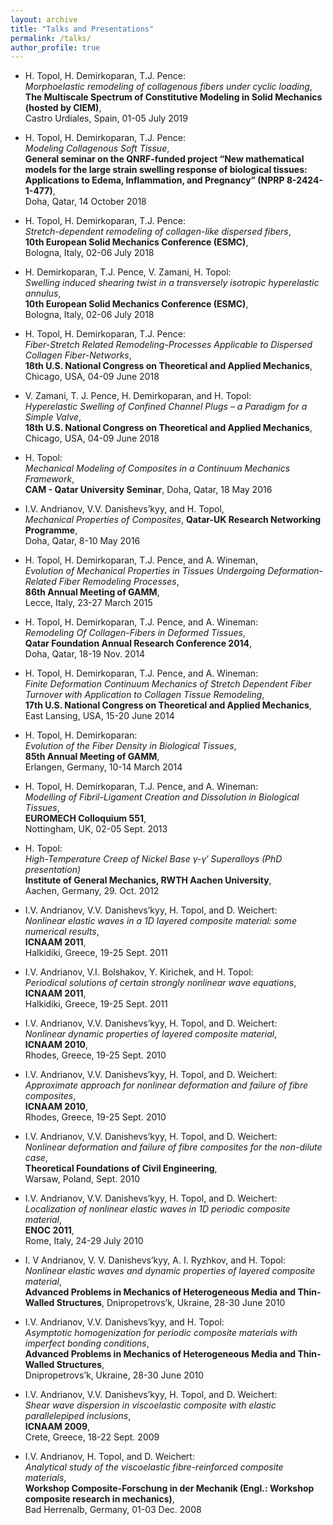 ```yaml
---
layout: archive
title: "Talks and Presentations"
permalink: /talks/
author_profile: true
---
```



* H. Topol, H. Demirkoparan, T.J. Pence:<br/>
_Morphoelastic remodeling of collagenous fibers under cyclic loading_,<br/>
**The Multiscale Spectrum of Constitutive Modeling in Solid Mechanics (hosted by CIEM)**,<br/>
Castro Urdiales, Spain, 01-05 July 2019<br/>

* H. Topol, H. Demirkoparan, T.J. Pence:<br/>
_Modeling Collagenous Soft Tissue_,<br/>
**General seminar on the QNRF-funded project “New mathematical models for the large strain swelling
response of biological tissues: Applications to Edema, Inflammation, and Pregnancy” (NPRP 8-2424-1-477)**,<br/>
Doha, Qatar, 14 October 2018

* H. Topol, H. Demirkoparan, T.J. Pence:<br/>
_Stretch-dependent remodeling of collagen-like dispersed fibers_,<br/>
**10th European Solid Mechanics Conference (ESMC)**,<br/>
Bologna, Italy, 02-06 July 2018

* H. Demirkoparan, T.J. Pence, V. Zamani, H. Topol:<br/>
_Swelling induced shearing twist in a transversely isotropic hyperelastic annulus_,<br/>
**10th European Solid Mechanics Conference (ESMC)**,<br/>
Bologna, Italy, 02-06 July 2018<br/>

* H. Topol, H. Demirkoparan, T.J. Pence:<br/>
_Fiber-Stretch Related Remodeling-Processes Applicable to Dispersed Collagen Fiber-Networks_,<br/>
**18th U.S. National Congress on Theoretical and Applied Mechanics**,<br/>
Chicago, USA, 04-09 June 2018<br/>

* V. Zamani, T. J. Pence, H. Demirkoparan, and H. Topol:<br/>
_Hyperelastic Swelling of Confined Channel Plugs – a Paradigm for a Simple Valve_,<br/>
**18th U.S. National Congress on Theoretical and Applied Mechanics**,<br/>
Chicago, USA, 04-09 June 2018<br/>

* H. Topol:<br/>
_Mechanical Modeling of Composites in a Continuum Mechanics Framework_,<br/>
**CAM - Qatar University Seminar**,
Doha, Qatar, 18 May 2016<br/>

* I.V. Andrianov, V.V. Danishevs’kyy, and H. Topol,<br/>
_Mechanical Properties of Composites_,
**Qatar-UK Research Networking Programme**,<br/>
Doha, Qatar, 8-10 May 2016<br/>

* H. Topol, H. Demirkoparan, T.J. Pence, and A. Wineman,<br/>
_Evolution of Mechanical Properties in Tissues Undergoing Deformation-Related Fiber Remodeling Processes_,<br/>
**86th Annual Meeting of GAMM**,<br/>
Lecce, Italy, 23-27 March 2015<br/>

* H. Topol, H. Demirkoparan, T.J. Pence, and A. Wineman:<br/>
_Remodeling Of Collagen-Fibers in Deformed Tissues_,<br/>
**Qatar Foundation Annual Research Conference 2014**,<br/>
Doha, Qatar, 18-19 Nov. 2014<br/>

* H. Topol, H. Demirkoparan, T.J. Pence, and A. Wineman:<br/>
_Finite Deformation Continuum Mechanics of Stretch Dependent Fiber Turnover with Application to Collagen Tissue Remodeling_,<br/>
**17th U.S. National Congress on Theoretical and Applied Mechanics**,<br/>
East Lansing, USA, 15-20 June 2014<br/>

* H. Topol, H. Demirkoparan:<br/>
_Evolution of the Fiber Density in Biological Tissues_,<br/>
**85th Annual Meeting of GAMM**,<br/>
Erlangen, Germany, 10-14 March 2014

* H. Topol, H. Demirkoparan, T.J. Pence, and A. Wineman:<br/>
_Modelling of Fibril-Ligament Creation and Dissolution in Biological Tissues_,<br/>
**EUROMECH Colloquium 551**,<br/>
Nottingham, UK, 02-05 Sept. 2013<br/>

* H. Topol:<br/>
_High-Temperature Creep of Nickel Base γ-γ′ Superalloys (PhD presentation)_<br/>
**Institute of General Mechanics, RWTH Aachen University**,<br/>
Aachen, Germany, 29. Oct. 2012<br/>

* I.V. Andrianov, V.V. Danishevs’kyy, H. Topol, and D. Weichert:<br/>
_Nonlinear elastic waves in a 1D layered composite material: some numerical results_,<br/>
**ICNAAM 2011**,<br/>
Halkidiki, Greece, 19-25 Sept. 2011<br/>

* I.V. Andrianov, V.I. Bolshakov, Y. Kirichek, and H. Topol:<br/>
_Periodical solutions of certain strongly nonlinear wave equations_,<br/>
**ICNAAM 2011**,<br/>
Halkidiki, Greece, 19-25 Sept. 2011<br/>

* I.V. Andrianov, V.V. Danishevs’kyy, H. Topol, and D. Weichert:<br/>
_Nonlinear dynamic properties of layered composite material_,<br/>
**ICNAAM 2010**,<br/>
Rhodes, Greece, 19-25 Sept. 2010<br/>

* I.V. Andrianov, V.V. Danishevs’kyy, H. Topol, and D. Weichert:<br/>
_Approximate approach for nonlinear deformation and failure of fibre composites_,<br/>
**ICNAAM 2010**,<br/>
Rhodes, Greece, 19-25 Sept. 2010<br/>

* I.V. Andrianov, V.V. Danishevs’kyy, H. Topol, and D. Weichert:<br/>
_Nonlinear deformation and failure of fibre composites for the non-dilute case_,<br/>
**Theoretical Foundations of Civil Engineering**,<br/>
Warsaw, Poland, Sept. 2010<br/>

* I.V. Andrianov, V.V. Danishevs’kyy, H. Topol, and D. Weichert:<br/>
_Localization of nonlinear elastic waves in 1D periodic composite material_,<br/>
**ENOC 2011**,<br/>
Rome, Italy, 24-29 July 2010<br/>

* I. V Andrianov, V. V. Danishevs’kyy, A. I. Ryzhkov, and H. Topol:<br/>
_Nonlinear elastic waves and dynamic properties of layered composite material_,<br/>
**Advanced Problems in Mechanics of Heterogeneous Media and Thin-Walled Structures**,
Dnipropetrovs’k, Ukraine, 28-30 June 2010<br/>

* I.V. Andrianov, V.V. Danishevs’kyy, and H. Topol:<br/>
_Asymptotic homogenization for periodic composite materials with imperfect bonding conditions_,<br/>
**Advanced Problems in Mechanics of Heterogeneous Media and Thin-Walled Structures**,<br/>
Dnipropetrovs’k, Ukraine, 28-30 June 2010<br/>

* I.V. Andrianov, V.V. Danishevs’kyy, H. Topol, and D. Weichert:<br/>
_Shear wave dispersion in viscoelastic composite with elastic parallelepiped inclusions_,<br/>
**ICNAAM 2009**,<br/>
Crete, Greece, 18-22 Sept. 2009<br/>

* I.V. Andrianov, H. Topol, and D. Weichert:<br/>
_Analytical study of the viscoelastic fibre-reinforced composite materials_,<br/>
**Workshop Composite-Forschung in der Mechanik (Engl.: Workshop composite research in mechanics)**,<br/>
Bad Herrenalb, Germany, 01-03 Dec. 2008






